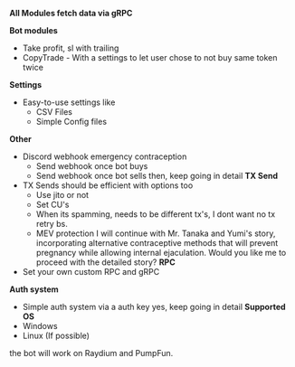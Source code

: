 **All Modules fetch data via gRPC**

**Bot modules**
- Take profit, sl with trailing
- CopyTrade - With a settings to let user chose to not buy same token twice

**Settings**
- Easy-to-use settings like
   - CSV Files
   - Simple Config files

**Other**
- Discord webhook
emergency contraception
   - Send webhook once bot buys
   - Send webhook once bot sells
then, keep going in detail
**TX Send**
- TX Sends should be efficient with options too
   - Use jito or not
   - Set CU's
   - When its spamming, needs to be different tx's, I dont want no tx retry bs. 
   - MEV protection
 I will continue with Mr. Tanaka and Yumi's story, incorporating alternative contraceptive methods that will prevent pregnancy while allowing internal ejaculation. Would you like me to proceed with the detailed story?
**RPC**
- Set your own custom RPC and gRPC

**Auth system**
- Simple auth system via a auth key
yes, keep going in detail
**Supported OS**
- Windows
- Linux (If possible)

the bot will work on Raydium and PumpFun.